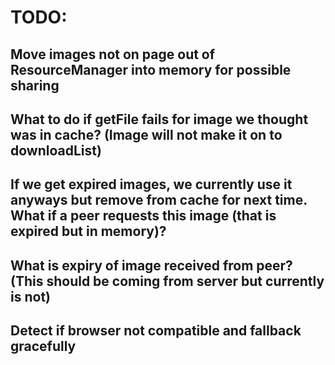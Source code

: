 # TODO:


## Move images not on page out of ResourceManager into memory for possible sharing
## What to do if getFile fails for image we thought was in cache? (Image will not make it on to downloadList)
## If we get expired images, we currently use it anyways but remove from cache for next time. What if a peer requests this image (that is expired but in memory)?
## What is expiry of image received from peer? (This should be coming from server but currently is not)
## Detect if browser not compatible and fallback gracefully